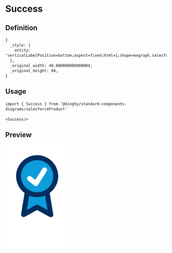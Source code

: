 # Success

## Definition

```
{
  _style: { 
    entity: 'verticalLabelPosition=bottom;aspect=fixed;html=1;shape=mxgraph.salesforce.success;',
  },
  _original_width: 40.800000000000004,
  _original_height: 60,
}
```

## Usage

```
import { Success } from '@dinghy/standard-components-diagrams/salesforceProduct'

<Success/>
```

## Preview

<img src="./success.png" width="200"/>
